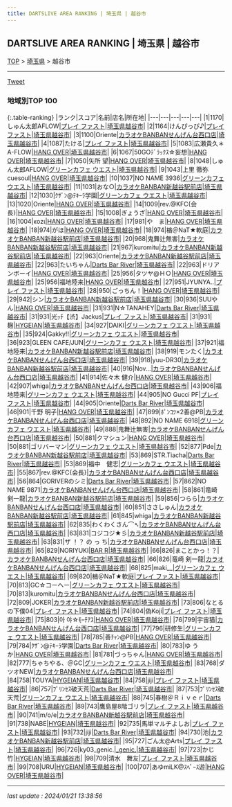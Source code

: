 ```yaml
---
title: DARTSLIVE AREA RANKING | 埼玉県 | 越谷市
---
```

## DARTSLIVE AREA RANKING | 埼玉県 | 越谷市

[TOP](/darts/rank/) > [埼玉県](/darts/rank/埼玉県/) > 越谷市

___

<a href="https://twitter.com/share?ref_src=twsrc%5Etfw" data-text="DARTSLIVE AREA RANKING | 埼玉県越谷市" class="twitter-share-button" data-via="DARTSLIVE" data-hashtags="DARTSLIVE" data-related="DARTSLIVE" data-show-count="false">Tweet</a>

### 地域別TOP 100

{:.table-ranking}
|ランク|スコア|名前|店名|所在地|
|---|---|---|---|---|
|1|1170|しゅん太郎AFLOW|<a href="https://search.dartslive.com/jp/shop/439f782e38b721390d9b047a20a7ba1e">プレイ ファスト</a>|<a href="/darts/rank/埼玉県/越谷市">埼玉県越谷市</a>|
|2|1164|けんぴっぴ♪|<a href="https://search.dartslive.com/jp/shop/439f782e38b721390d9b047a20a7ba1e">プレイ ファスト</a>|<a href="/darts/rank/埼玉県/越谷市">埼玉県越谷市</a>|
|3|1100|Oriente|<a href="https://search.dartslive.com/jp/shop/c4c4fe8ab4f19f660d9b047a20a7ba1e">カラオケBANBANせんげん台西口店</a>|<a href="/darts/rank/埼玉県/越谷市">埼玉県越谷市</a>|
|4|1087|たける|<a href="https://search.dartslive.com/jp/shop/439f782e38b721390d9b047a20a7ba1e">プレイ ファスト</a>|<a href="/darts/rank/埼玉県/越谷市">埼玉県越谷市</a>|
|5|1083|広瀬貴久＊A-FLOW|<a href="https://search.dartslive.com/jp/shop/ff7f5a5a0cc741e80d9b047a20a7ba1e">HANG OVER</a>|<a href="/darts/rank/埼玉県/越谷市">埼玉県越谷市</a>|
|6|1067|50GOﾃﾞﾗｯｸｽ☆妄想|<a href="https://search.dartslive.com/jp/shop/ff7f5a5a0cc741e80d9b047a20a7ba1e">HANG OVER</a>|<a href="/darts/rank/埼玉県/越谷市">埼玉県越谷市</a>|
|7|1050|矢所 望|<a href="https://search.dartslive.com/jp/shop/ff7f5a5a0cc741e80d9b047a20a7ba1e">HANG OVER</a>|<a href="/darts/rank/埼玉県/越谷市">埼玉県越谷市</a>|
|8|1048|しゅん太郎AFLOW|<a href="https://search.dartslive.com/jp/shop/ddecc2f55148eb5d0d9b047a20a7ba1e">グリーンカフェ ウエスト</a>|<a href="/darts/rank/埼玉県/越谷市">埼玉県越谷市</a>|
|9|1043|上里 徹弥cuesoul|<a href="https://search.dartslive.com/jp/shop/ff7f5a5a0cc741e80d9b047a20a7ba1e">HANG OVER</a>|<a href="/darts/rank/埼玉県/越谷市">埼玉県越谷市</a>|
|10|1037|NO NAME 3936|<a href="https://search.dartslive.com/jp/shop/ddecc2f55148eb5d0d9b047a20a7ba1e">グリーンカフェ ウエスト</a>|<a href="/darts/rank/埼玉県/越谷市">埼玉県越谷市</a>|
|11|1031|おな○|<a href="https://search.dartslive.com/jp/shop/0c9572f638eef1330d9b047a20a7ba1e">カラオケBANBAN新越谷駅前店</a>|<a href="/darts/rank/埼玉県/越谷市">埼玉県越谷市</a>|
|12|1030|ｸｻﾞﾝ@ﾃｷｰﾗ学園|<a href="https://search.dartslive.com/jp/shop/ddecc2f55148eb5d0d9b047a20a7ba1e">グリーンカフェ ウエスト</a>|<a href="/darts/rank/埼玉県/越谷市">埼玉県越谷市</a>|
|13|1020|Oriente|<a href="https://search.dartslive.com/jp/shop/ff7f5a5a0cc741e80d9b047a20a7ba1e">HANG OVER</a>|<a href="/darts/rank/埼玉県/越谷市">埼玉県越谷市</a>|
|14|1009|rev.@KFC{会長}|<a href="https://search.dartslive.com/jp/shop/ff7f5a5a0cc741e80d9b047a20a7ba1e">HANG OVER</a>|<a href="/darts/rank/埼玉県/越谷市">埼玉県越谷市</a>|
|15|1008|ぎょうざ|<a href="https://search.dartslive.com/jp/shop/ff7f5a5a0cc741e80d9b047a20a7ba1e">HANG OVER</a>|<a href="/darts/rank/埼玉県/越谷市">埼玉県越谷市</a>|
|16|1004|κοzι|<a href="https://search.dartslive.com/jp/shop/ff7f5a5a0cc741e80d9b047a20a7ba1e">HANG OVER</a>|<a href="/darts/rank/埼玉県/越谷市">埼玉県越谷市</a>|
|17|981|や　ま|<a href="https://search.dartslive.com/jp/shop/ff7f5a5a0cc741e80d9b047a20a7ba1e">HANG OVER</a>|<a href="/darts/rank/埼玉県/越谷市">埼玉県越谷市</a>|
|18|974|がほ|<a href="https://search.dartslive.com/jp/shop/ff7f5a5a0cc741e80d9b047a20a7ba1e">HANG OVER</a>|<a href="/darts/rank/埼玉県/越谷市">埼玉県越谷市</a>|
|18|974|楢＠NaT★軟庭|<a href="https://search.dartslive.com/jp/shop/0c9572f638eef1330d9b047a20a7ba1e">カラオケBANBAN新越谷駅前店</a>|<a href="/darts/rank/埼玉県/越谷市">埼玉県越谷市</a>|
|20|968|鬼舞辻無害|<a href="https://search.dartslive.com/jp/shop/0c9572f638eef1330d9b047a20a7ba1e">カラオケBANBAN新越谷駅前店</a>|<a href="/darts/rank/埼玉県/越谷市">埼玉県越谷市</a>|
|21|967|kuromitu|<a href="https://search.dartslive.com/jp/shop/0c9572f638eef1330d9b047a20a7ba1e">カラオケBANBAN新越谷駅前店</a>|<a href="/darts/rank/埼玉県/越谷市">埼玉県越谷市</a>|
|22|963|Oriente|<a href="https://search.dartslive.com/jp/shop/0c9572f638eef1330d9b047a20a7ba1e">カラオケBANBAN新越谷駅前店</a>|<a href="/darts/rank/埼玉県/越谷市">埼玉県越谷市</a>|
|22|963|たいちゃん|<a href="https://search.dartslive.com/jp/shop/0a24f0ce0573ad730d9b047a20a7ba1e">Darts Bar River</a>|<a href="/darts/rank/埼玉県/越谷市">埼玉県越谷市</a>|
|22|963|ドリアンボーイ|<a href="https://search.dartslive.com/jp/shop/ff7f5a5a0cc741e80d9b047a20a7ba1e">HANG OVER</a>|<a href="/darts/rank/埼玉県/越谷市">埼玉県越谷市</a>|
|25|956|タツヤ@ＨＯ|<a href="https://search.dartslive.com/jp/shop/ff7f5a5a0cc741e80d9b047a20a7ba1e">HANG OVER</a>|<a href="/darts/rank/埼玉県/越谷市">埼玉県越谷市</a>|
|25|956|福地陸来|<a href="https://search.dartslive.com/jp/shop/ff7f5a5a0cc741e80d9b047a20a7ba1e">HANG OVER</a>|<a href="/darts/rank/埼玉県/越谷市">埼玉県越谷市</a>|
|27|951|JYUNYA..|<a href="https://search.dartslive.com/jp/shop/439f782e38b721390d9b047a20a7ba1e">プレイ ファスト</a>|<a href="/darts/rank/埼玉県/越谷市">埼玉県越谷市</a>|
|28|950|ごっちん！|<a href="https://search.dartslive.com/jp/shop/ff7f5a5a0cc741e80d9b047a20a7ba1e">HANG OVER</a>|<a href="/darts/rank/埼玉県/越谷市">埼玉県越谷市</a>|
|29|942|シン|<a href="https://search.dartslive.com/jp/shop/0c9572f638eef1330d9b047a20a7ba1e">カラオケBANBAN新越谷駅前店</a>|<a href="/darts/rank/埼玉県/越谷市">埼玉県越谷市</a>|
|30|936|SUUやん|<a href="https://search.dartslive.com/jp/shop/ff7f5a5a0cc741e80d9b047a20a7ba1e">HANG OVER</a>|<a href="/darts/rank/埼玉県/越谷市">埼玉県越谷市</a>|
|31|931|N☆TANAHEY|<a href="https://search.dartslive.com/jp/shop/0a24f0ce0573ad730d9b047a20a7ba1e">Darts Bar River</a>|<a href="/darts/rank/埼玉県/越谷市">埼玉県越谷市</a>|
|31|931|光ｯﾁ【渋】Jackus|<a href="https://search.dartslive.com/jp/shop/439f782e38b721390d9b047a20a7ba1e">プレイ ファスト</a>|<a href="/darts/rank/埼玉県/越谷市">埼玉県越谷市</a>|
|31|931|麹|<a href="https://search.dartslive.com/jp/shop/670c84445e99cc4b0d9b047a20a7ba1e">HYGEIAN</a>|<a href="/darts/rank/埼玉県/越谷市">埼玉県越谷市</a>|
|34|927|DAIKI|<a href="https://search.dartslive.com/jp/shop/ddecc2f55148eb5d0d9b047a20a7ba1e">グリーンカフェ ウエスト</a>|<a href="/darts/rank/埼玉県/越谷市">埼玉県越谷市</a>|
|35|924|Gakky!!|<a href="https://search.dartslive.com/jp/shop/ddecc2f55148eb5d0d9b047a20a7ba1e">グリーンカフェ ウエスト</a>|<a href="/darts/rank/埼玉県/越谷市">埼玉県越谷市</a>|
|36|923|GLEEN CAFE/JUN|<a href="https://search.dartslive.com/jp/shop/ddecc2f55148eb5d0d9b047a20a7ba1e">グリーンカフェ ウエスト</a>|<a href="/darts/rank/埼玉県/越谷市">埼玉県越谷市</a>|
|37|921|福地陸来|<a href="https://search.dartslive.com/jp/shop/0c9572f638eef1330d9b047a20a7ba1e">カラオケBANBAN新越谷駅前店</a>|<a href="/darts/rank/埼玉県/越谷市">埼玉県越谷市</a>|
|38|919|モンたく|<a href="https://search.dartslive.com/jp/shop/c4c4fe8ab4f19f660d9b047a20a7ba1e">カラオケBANBANせんげん台西口店</a>|<a href="/darts/rank/埼玉県/越谷市">埼玉県越谷市</a>|
|39|918|yuu-DR30|<a href="https://search.dartslive.com/jp/shop/0c9572f638eef1330d9b047a20a7ba1e">カラオケBANBAN新越谷駅前店</a>|<a href="/darts/rank/埼玉県/越谷市">埼玉県越谷市</a>|
|40|916|Nov...|<a href="https://search.dartslive.com/jp/shop/c4c4fe8ab4f19f660d9b047a20a7ba1e">カラオケBANBANせんげん台西口店</a>|<a href="/darts/rank/埼玉県/越谷市">埼玉県越谷市</a>|
|41|914|佐々木 健介|<a href="https://search.dartslive.com/jp/shop/ff7f5a5a0cc741e80d9b047a20a7ba1e">HANG OVER</a>|<a href="/darts/rank/埼玉県/越谷市">埼玉県越谷市</a>|
|42|907|whiga|<a href="https://search.dartslive.com/jp/shop/c4c4fe8ab4f19f660d9b047a20a7ba1e">カラオケBANBANせんげん台西口店</a>|<a href="/darts/rank/埼玉県/越谷市">埼玉県越谷市</a>|
|43|906|福地陸来|<a href="https://search.dartslive.com/jp/shop/ddecc2f55148eb5d0d9b047a20a7ba1e">グリーンカフェ ウエスト</a>|<a href="/darts/rank/埼玉県/越谷市">埼玉県越谷市</a>|
|44|905|NO Gucci PF|<a href="https://search.dartslive.com/jp/shop/439f782e38b721390d9b047a20a7ba1e">プレイ ファスト</a>|<a href="/darts/rank/埼玉県/越谷市">埼玉県越谷市</a>|
|44|905|Oriente|<a href="https://search.dartslive.com/jp/shop/0a24f0ce0573ad730d9b047a20a7ba1e">Darts Bar River</a>|<a href="/darts/rank/埼玉県/越谷市">埼玉県越谷市</a>|
|46|901|千野 明子|<a href="https://search.dartslive.com/jp/shop/ff7f5a5a0cc741e80d9b047a20a7ba1e">HANG OVER</a>|<a href="/darts/rank/埼玉県/越谷市">埼玉県越谷市</a>|
|47|899|ﾎﾟﾝｺﾂ×2善@PB|<a href="https://search.dartslive.com/jp/shop/c4c4fe8ab4f19f660d9b047a20a7ba1e">カラオケBANBANせんげん台西口店</a>|<a href="/darts/rank/埼玉県/越谷市">埼玉県越谷市</a>|
|48|892|NO NAME 6918|<a href="https://search.dartslive.com/jp/shop/ddecc2f55148eb5d0d9b047a20a7ba1e">グリーンカフェ ウエスト</a>|<a href="/darts/rank/埼玉県/越谷市">埼玉県越谷市</a>|
|49|888|鬼舞辻無害|<a href="https://search.dartslive.com/jp/shop/c4c4fe8ab4f19f660d9b047a20a7ba1e">カラオケBANBANせんげん台西口店</a>|<a href="/darts/rank/埼玉県/越谷市">埼玉県越谷市</a>|
|50|881|クマシュン|<a href="https://search.dartslive.com/jp/shop/ff7f5a5a0cc741e80d9b047a20a7ba1e">HANG OVER</a>|<a href="/darts/rank/埼玉県/越谷市">埼玉県越谷市</a>|
|50|881|ゴリバーマン|<a href="https://search.dartslive.com/jp/shop/ddecc2f55148eb5d0d9b047a20a7ba1e">グリーンカフェ ウエスト</a>|<a href="/darts/rank/埼玉県/越谷市">埼玉県越谷市</a>|
|52|877|Pde|<a href="https://search.dartslive.com/jp/shop/0c9572f638eef1330d9b047a20a7ba1e">カラオケBANBAN新越谷駅前店</a>|<a href="/darts/rank/埼玉県/越谷市">埼玉県越谷市</a>|
|53|869|STR.Tiacha|<a href="https://search.dartslive.com/jp/shop/0a24f0ce0573ad730d9b047a20a7ba1e">Darts Bar River</a>|<a href="/darts/rank/埼玉県/越谷市">埼玉県越谷市</a>|
|53|869|福中　健志|<a href="https://search.dartslive.com/jp/shop/ddecc2f55148eb5d0d9b047a20a7ba1e">グリーンカフェ ウエスト</a>|<a href="/darts/rank/埼玉県/越谷市">埼玉県越谷市</a>|
|55|867|rev.@KFC{会長}|<a href="https://search.dartslive.com/jp/shop/c4c4fe8ab4f19f660d9b047a20a7ba1e">カラオケBANBANせんげん台西口店</a>|<a href="/darts/rank/埼玉県/越谷市">埼玉県越谷市</a>|
|56|864|GORIVERのシミ|<a href="https://search.dartslive.com/jp/shop/0a24f0ce0573ad730d9b047a20a7ba1e">Darts Bar River</a>|<a href="/darts/rank/埼玉県/越谷市">埼玉県越谷市</a>|
|57|862|NO NAME 9871|<a href="https://search.dartslive.com/jp/shop/c4c4fe8ab4f19f660d9b047a20a7ba1e">カラオケBANBANせんげん台西口店</a>|<a href="/darts/rank/埼玉県/越谷市">埼玉県越谷市</a>|
|58|861|竜崎 剣一龍|<a href="https://search.dartslive.com/jp/shop/0c9572f638eef1330d9b047a20a7ba1e">カラオケBANBAN新越谷駅前店</a>|<a href="/darts/rank/埼玉県/越谷市">埼玉県越谷市</a>|
|59|856|つらら|<a href="https://search.dartslive.com/jp/shop/c4c4fe8ab4f19f660d9b047a20a7ba1e">カラオケBANBANせんげん台西口店</a>|<a href="/darts/rank/埼玉県/越谷市">埼玉県越谷市</a>|
|60|851|ささしゅん|<a href="https://search.dartslive.com/jp/shop/0c9572f638eef1330d9b047a20a7ba1e">カラオケBANBAN新越谷駅前店</a>|<a href="/darts/rank/埼玉県/越谷市">埼玉県越谷市</a>|
|61|845|whiga|<a href="https://search.dartslive.com/jp/shop/0c9572f638eef1330d9b047a20a7ba1e">カラオケBANBAN新越谷駅前店</a>|<a href="/darts/rank/埼玉県/越谷市">埼玉県越谷市</a>|
|62|835|わくわくさん⌒➴|<a href="https://search.dartslive.com/jp/shop/c4c4fe8ab4f19f660d9b047a20a7ba1e">カラオケBANBANせんげん台西口店</a>|<a href="/darts/rank/埼玉県/越谷市">埼玉県越谷市</a>|
|63|831|コジコジ★彡|<a href="https://search.dartslive.com/jp/shop/0c9572f638eef1330d9b047a20a7ba1e">カラオケBANBAN新越谷駅前店</a>|<a href="/darts/rank/埼玉県/越谷市">埼玉県越谷市</a>|
|63|831|ザ ！？ の っ ち|<a href="https://search.dartslive.com/jp/shop/c4c4fe8ab4f19f660d9b047a20a7ba1e">カラオケBANBANせんげん台西口店</a>|<a href="/darts/rank/埼玉県/越谷市">埼玉県越谷市</a>|
|65|829|NORIYUKI|<a href="https://search.dartslive.com/jp/shop/e04616904beaa5f7a3f63593b5358cc4">BAR R</a>|<a href="/darts/rank/埼玉県/越谷市">埼玉県越谷市</a>|
|66|826|まことかっ！？|<a href="https://search.dartslive.com/jp/shop/c4c4fe8ab4f19f660d9b047a20a7ba1e">カラオケBANBANせんげん台西口店</a>|<a href="/darts/rank/埼玉県/越谷市">埼玉県越谷市</a>|
|66|826|竜崎 剣一龍|<a href="https://search.dartslive.com/jp/shop/c4c4fe8ab4f19f660d9b047a20a7ba1e">カラオケBANBANせんげん台西口店</a>|<a href="/darts/rank/埼玉県/越谷市">埼玉県越谷市</a>|
|68|825|maki__|<a href="https://search.dartslive.com/jp/shop/ddecc2f55148eb5d0d9b047a20a7ba1e">グリーンカフェ ウエスト</a>|<a href="/darts/rank/埼玉県/越谷市">埼玉県越谷市</a>|
|69|820|楢＠NaT★軟庭|<a href="https://search.dartslive.com/jp/shop/439f782e38b721390d9b047a20a7ba1e">プレイ ファスト</a>|<a href="/darts/rank/埼玉県/越谷市">埼玉県越谷市</a>|
|70|813|GC☆コーヘー|<a href="https://search.dartslive.com/jp/shop/ddecc2f55148eb5d0d9b047a20a7ba1e">グリーンカフェ ウエスト</a>|<a href="/darts/rank/埼玉県/越谷市">埼玉県越谷市</a>|
|70|813|kuromitu|<a href="https://search.dartslive.com/jp/shop/c4c4fe8ab4f19f660d9b047a20a7ba1e">カラオケBANBANせんげん台西口店</a>|<a href="/darts/rank/埼玉県/越谷市">埼玉県越谷市</a>|
|72|809|JOKER|<a href="https://search.dartslive.com/jp/shop/0c9572f638eef1330d9b047a20a7ba1e">カラオケBANBAN新越谷駅前店</a>|<a href="/darts/rank/埼玉県/越谷市">埼玉県越谷市</a>|
|73|806|なとるの下僕04|<a href="https://search.dartslive.com/jp/shop/439f782e38b721390d9b047a20a7ba1e">プレイ ファスト</a>|<a href="/darts/rank/埼玉県/越谷市">埼玉県越谷市</a>|
|74|804|偽Koji|<a href="https://search.dartslive.com/jp/shop/439f782e38b721390d9b047a20a7ba1e">プレイ ファスト</a>|<a href="/darts/rank/埼玉県/越谷市">埼玉県越谷市</a>|
|75|803|아 야‪☆ﾓｰﾁｱｽ|<a href="https://search.dartslive.com/jp/shop/ff7f5a5a0cc741e80d9b047a20a7ba1e">HANG OVER</a>|<a href="/darts/rank/埼玉県/越谷市">埼玉県越谷市</a>|
|76|799|宇宙猫|<a href="https://search.dartslive.com/jp/shop/c4c4fe8ab4f19f660d9b047a20a7ba1e">カラオケBANBANせんげん台西口店</a>|<a href="/darts/rank/埼玉県/越谷市">埼玉県越谷市</a>|
|77|796|研修生|<a href="https://search.dartslive.com/jp/shop/ddecc2f55148eb5d0d9b047a20a7ba1e">グリーンカフェ ウエスト</a>|<a href="/darts/rank/埼玉県/越谷市">埼玉県越谷市</a>|
|78|785|善ﾁｬﾝ@PB|<a href="https://search.dartslive.com/jp/shop/ff7f5a5a0cc741e80d9b047a20a7ba1e">HANG OVER</a>|<a href="/darts/rank/埼玉県/越谷市">埼玉県越谷市</a>|
|79|784|ｸｻﾞﾝ@ﾃｷｰﾗ学園|<a href="https://search.dartslive.com/jp/shop/0a24f0ce0573ad730d9b047a20a7ba1e">Darts Bar River</a>|<a href="/darts/rank/埼玉県/越谷市">埼玉県越谷市</a>|
|80|783|ゆ う か|<a href="https://search.dartslive.com/jp/shop/ff7f5a5a0cc741e80d9b047a20a7ba1e">HANG OVER</a>|<a href="/darts/rank/埼玉県/越谷市">埼玉県越谷市</a>|
|81|781|づっちゃん|<a href="https://search.dartslive.com/jp/shop/ff7f5a5a0cc741e80d9b047a20a7ba1e">HANG OVER</a>|<a href="/darts/rank/埼玉県/越谷市">埼玉県越谷市</a>|
|82|777|ちゃちやる、＠GC|<a href="https://search.dartslive.com/jp/shop/ddecc2f55148eb5d0d9b047a20a7ba1e">グリーンカフェ ウエスト</a>|<a href="/darts/rank/埼玉県/越谷市">埼玉県越谷市</a>|
|83|768|ダツオNEW|<a href="https://search.dartslive.com/jp/shop/c4c4fe8ab4f19f660d9b047a20a7ba1e">カラオケBANBANせんげん台西口店</a>|<a href="/darts/rank/埼玉県/越谷市">埼玉県越谷市</a>|
|84|758|TOUYA|<a href="https://search.dartslive.com/jp/shop/670c84445e99cc4b0d9b047a20a7ba1e">HYGEIAN</a>|<a href="/darts/rank/埼玉県/越谷市">埼玉県越谷市</a>|
|84|758|jiji|<a href="https://search.dartslive.com/jp/shop/439f782e38b721390d9b047a20a7ba1e">プレイ ファスト</a>|<a href="/darts/rank/埼玉県/越谷市">埼玉県越谷市</a>|
|86|757|ﾌﾟﾘﾝｾｽ破天荒|<a href="https://search.dartslive.com/jp/shop/0a24f0ce0573ad730d9b047a20a7ba1e">Darts Bar River</a>|<a href="/darts/rank/埼玉県/越谷市">埼玉県越谷市</a>|
|87|753|ﾌﾟﾘﾝｾｽ破天荒|<a href="https://search.dartslive.com/jp/shop/ddecc2f55148eb5d0d9b047a20a7ba1e">グリーンカフェ ウエスト</a>|<a href="/darts/rank/埼玉県/越谷市">埼玉県越谷市</a>|
|88|745|春樹＠Ｒｉｖｅｒ|<a href="https://search.dartslive.com/jp/shop/0a24f0ce0573ad730d9b047a20a7ba1e">Darts Bar River</a>|<a href="/darts/rank/埼玉県/越谷市">埼玉県越谷市</a>|
|89|743|鷹島屋8階ゴリラ|<a href="https://search.dartslive.com/jp/shop/439f782e38b721390d9b047a20a7ba1e">プレイ ファスト</a>|<a href="/darts/rank/埼玉県/越谷市">埼玉県越谷市</a>|
|90|741|m/o/e|<a href="https://search.dartslive.com/jp/shop/0c9572f638eef1330d9b047a20a7ba1e">カラオケBANBAN新越谷駅前店</a>|<a href="/darts/rank/埼玉県/越谷市">埼玉県越谷市</a>|
|91|738|NABE|<a href="https://search.dartslive.com/jp/shop/670c84445e99cc4b0d9b047a20a7ba1e">HYGEIAN</a>|<a href="/darts/rank/埼玉県/越谷市">埼玉県越谷市</a>|
|92|735|馬単マルチよしお|<a href="https://search.dartslive.com/jp/shop/439f782e38b721390d9b047a20a7ba1e">プレイ ファスト</a>|<a href="/darts/rank/埼玉県/越谷市">埼玉県越谷市</a>|
|93|732|jiji|<a href="https://search.dartslive.com/jp/shop/0a24f0ce0573ad730d9b047a20a7ba1e">Darts Bar River</a>|<a href="/darts/rank/埼玉県/越谷市">埼玉県越谷市</a>|
|94|730|池|<a href="https://search.dartslive.com/jp/shop/0c9572f638eef1330d9b047a20a7ba1e">カラオケBANBAN新越谷駅前店</a>|<a href="/darts/rank/埼玉県/越谷市">埼玉県越谷市</a>|
|95|727|ごん太@Arts|<a href="https://search.dartslive.com/jp/shop/439f782e38b721390d9b047a20a7ba1e">プレイ ファスト</a>|<a href="/darts/rank/埼玉県/越谷市">埼玉県越谷市</a>|
|96|726|ky03_genic.|<a href="https://search.dartslive.com/jp/shop/0b6c8f304fbc37c60d9b047a20a7ba1e">_genic.</a>|<a href="/darts/rank/埼玉県/越谷市">埼玉県越谷市</a>|
|97|723|かじ竹|<a href="https://search.dartslive.com/jp/shop/670c84445e99cc4b0d9b047a20a7ba1e">HYGEIAN</a>|<a href="/darts/rank/埼玉県/越谷市">埼玉県越谷市</a>|
|98|709|清水　舞友|<a href="https://search.dartslive.com/jp/shop/439f782e38b721390d9b047a20a7ba1e">プレイ ファスト</a>|<a href="/darts/rank/埼玉県/越谷市">埼玉県越谷市</a>|
|99|708|URU|<a href="https://search.dartslive.com/jp/shop/670c84445e99cc4b0d9b047a20a7ba1e">HYGEIAN</a>|<a href="/darts/rank/埼玉県/越谷市">埼玉県越谷市</a>|
|100|707|あゆmiLK@ｽﾍﾟｰｽ遊|<a href="https://search.dartslive.com/jp/shop/ff7f5a5a0cc741e80d9b047a20a7ba1e">HANG OVER</a>|<a href="/darts/rank/埼玉県/越谷市">埼玉県越谷市</a>|



___

_last update : 2024/01/21 13:38:56_


<script src="https://cdnjs.cloudflare.com/ajax/libs/jquery/3.6.1/jquery.min.js" integrity="sha512-aVKKRRi/Q/YV+4mjoKBsE4x3H+BkegoM/em46NNlCqNTmUYADjBbeNefNxYV7giUp0VxICtqdrbqU7iVaeZNXA==" crossorigin="anonymous" referrerpolicy="no-referrer"></script>
<script src="https://cdnjs.cloudflare.com/ajax/libs/jquery.tablesorter/2.31.3/js/jquery.tablesorter.min.js" integrity="sha512-qzgd5cYSZcosqpzpn7zF2ZId8f/8CHmFKZ8j7mU4OUXTNRd5g+ZHBPsgKEwoqxCtdQvExE5LprwwPAgoicguNg==" crossorigin="anonymous" referrerpolicy="no-referrer"></script>
<link rel="stylesheet" href="https://cdnjs.cloudflare.com/ajax/libs/jquery.tablesorter/2.31.3/css/theme.default.min.css" integrity="sha512-wghhOJkjQX0Lh3NSWvNKeZ0ZpNn+SPVXX1Qyc9OCaogADktxrBiBdKGDoqVUOyhStvMBmJQ8ZdMHiR3wuEq8+w==" crossorigin="anonymous" referrerpolicy="no-referrer" />
<script>
$(function() {
    $(".table-ranking").tablesorter({sortList:[[0, 0]]});
});
</script>

<script async src="https://platform.twitter.com/widgets.js" charset="utf-8"></script>